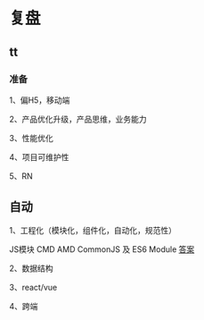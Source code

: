 # 复盘

## tt

### 准备

1、偏H5，移动端

2、产品优化升级，产品思维，业务能力

3、性能优化

4、项目可维护性

5、RN

## 自动

1、工程化（模块化，组件化，自动化，规范性）

JS模块  CMD AMD CommonJS 及 ES6 Module
[答案](https://www.cnblogs.com/beyonds/p/8992619.html)

2、数据结构

3、react/vue

4、跨端
